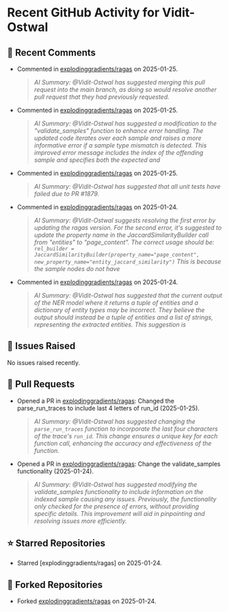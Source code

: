 # Recent GitHub Activity for Vidit-Ostwal

## 💬 Recent Comments
- Commented in [explodinggradients/ragas](https://github.com/explodinggradients/ragas/pull/1881#issuecomment-2613963202) on 2025-01-25.
  > *AI Summary: @Vidit-Ostwal has suggested merging this pull request into the main branch, as doing so would resolve another pull request that they had previously requested.*
- Commented in [explodinggradients/ragas](https://github.com/explodinggradients/ragas/pull/1880#issuecomment-2613820990) on 2025-01-25.
  > *AI Summary: @Vidit-Ostwal has suggested a modification to the "validate_samples" function to enhance error handling. The updated code iterates over each sample and raises a more informative error if a sample type mismatch is detected. This improved error message includes the index of the offending sample and specifies both the expected and*
- Commented in [explodinggradients/ragas](https://github.com/explodinggradients/ragas/pull/1880#issuecomment-2613816523) on 2025-01-25.
  > *AI Summary: @Vidit-Ostwal has suggested that all unit tests have failed due to PR #1879.*
- Commented in [explodinggradients/ragas](https://github.com/explodinggradients/ragas/issues/1868#issuecomment-2613215323) on 2025-01-24.
  > *AI Summary: @Vidit-Ostwal suggests resolving the first error by updating the ragas version. For the second error, it's suggested to update the property name in the JaccardSimilarityBuilder call from "entities" to "page_content". The correct usage should be: ``` rel_builder = JaccardSimilarityBuilder(property_name="page_content", new_property_name="entity_jaccard_similarity") ``` This is because the sample nodes do not have*
- Commented in [explodinggradients/ragas](https://github.com/explodinggradients/ragas/issues/1868#issuecomment-2612806612) on 2025-01-24.
  > *AI Summary: @Vidit-Ostwal has suggested that the current output of the NER model where it returns a tuple of entities and a dictionary of entity types may be incorrect. They believe the output should instead be a tuple of entities and a list of strings, representing the extracted entities. This suggestion is*

## 🐛 Issues Raised
No issues raised recently.

## 🚀 Pull Requests
- Opened a PR in [explodinggradients/ragas](https://github.com/explodinggradients/ragas/pull/1880): Changed the parse_run_traces to include last 4 letters of run_id (2025-01-25).
  > *AI Summary: @Vidit-Ostwal has suggested changing the `parse_run_traces` function to incorporate the last four characters of the trace's `run_id`. This change ensures a unique key for each function call, enhancing the accuracy and effectiveness of the function.*
- Opened a PR in [explodinggradients/ragas](https://github.com/explodinggradients/ragas/pull/1879): Change the validate_samples functionality (2025-01-24).
  > *AI Summary: @Vidit-Ostwal has suggested modifying the validate_samples functionality to include information on the indexed sample causing any issues. Previously, the functionality only checked for the presence of errors, without providing specific details. This improvement will aid in pinpointing and resolving issues more efficiently.*

## ⭐ Starred Repositories
- Starred [explodinggradients/ragas] on 2025-01-24.

## 🍴 Forked Repositories
- Forked [explodinggradients/ragas](https://github.com/Vidit-Ostwal/ragas) on 2025-01-24.

